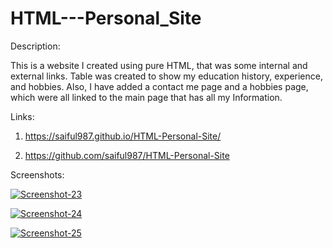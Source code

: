 # HTML---Personal_Site

Description:

This is a website I created using pure HTML, that was some internal and external links. Table was created to show my education history, experience, and hobbies. Also, I have added a contact me page and a hobbies page, which were all linked to the main page that has all my Information.

Links:
1) https://saiful987.github.io/HTML-Personal-Site/

2) https://github.com/saiful987/HTML-Personal-Site

Screenshots:

<a href="https://ibb.co/3Sqr5Fg"><img src="https://i.ibb.co/3Sqr5Fg/Screenshot-23.png" alt="Screenshot-23" border="0"></a>

<a href="https://ibb.co/stC6bHb"><img src="https://i.ibb.co/stC6bHb/Screenshot-24.png" alt="Screenshot-24" border="0"></a>

<a href="https://ibb.co/Lk8Pn9h"><img src="https://i.ibb.co/Lk8Pn9h/Screenshot-25.png" alt="Screenshot-25" border="0"></a>
